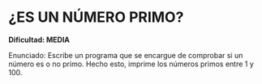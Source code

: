 
# ¿ES UN NÚMERO PRIMO?
**Dificultad: MEDIA**

Enunciado: Escribe un programa que se encargue de comprobar si un número es o no primo.
Hecho esto, imprime los números primos entre 1 y 100.